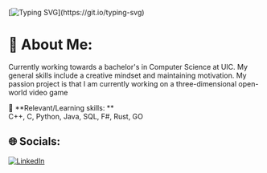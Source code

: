 [![Typing SVG](https://readme-typing-svg.herokuapp.com?color=FF3670&size=35&center=true&vCenter=true&width=1000&lines=Welcome+to+my+GitHub+profile!;My+name+is+Hisham+Chaudhry;)](https://git.io/typing-svg)
# 💫 About Me:

Currently working towards a bachelor's in Computer Science at UIC. My general skills include a creative mindset and maintaining motivation. 
My passion project is that I am currently working on a three-dimensional open-world video game

🌱 **Relevant/Learning skills: **  <br>C++, C, Python, Java, SQL, F#, Rust, GO<br>


## 🌐 Socials:
[![LinkedIn](https://img.shields.io/badge/LinkedIn-%230077B5.svg?logo=linkedin&logoColor=white)](https://www.linkedin.com/in/vatan-agnihotri/)
